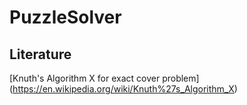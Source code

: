 # PuzzleSolver
## Literature
[Knuth's Algorithm X for exact cover problem] (https://en.wikipedia.org/wiki/Knuth%27s_Algorithm_X)
